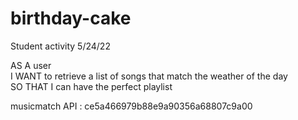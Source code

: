 # birthday-cake <br>
Student activity 5/24/22 <br>

AS A user <br>
I WANT to retrieve a list of songs that match the weather of the day <br>
SO THAT I can have the perfect playlist <br>

musicmatch API : ce5a466979b88e9a90356a68807c9a00	

